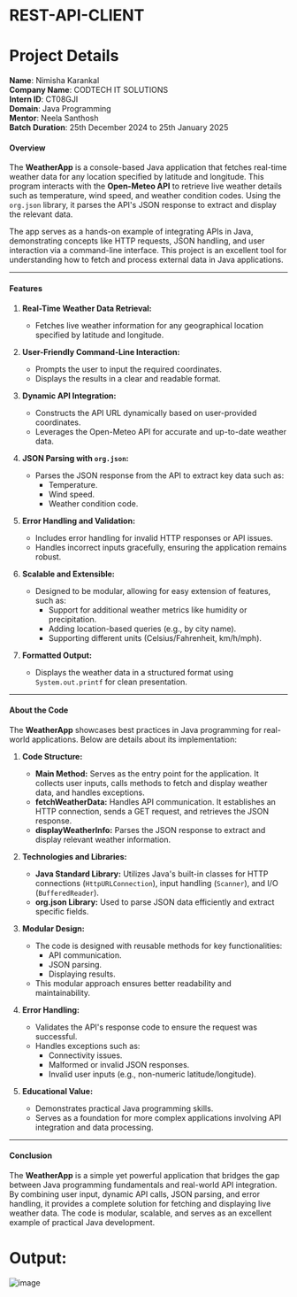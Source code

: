 # REST-API-CLIENT

# Project Details

**Name**: Nimisha Karankal  
**Company Name**: CODTECH IT SOLUTIONS  
**Intern ID**: CT08GJI  
**Domain**: Java Programming  
**Mentor**: Neela Santhosh  
**Batch Duration**: 25th December 2024 to 25th January 2025  



#### **Overview**
The **WeatherApp** is a console-based Java application that fetches real-time weather data for any location specified by latitude and longitude. This program interacts with the **Open-Meteo API** to retrieve live weather details such as temperature, wind speed, and weather condition codes. Using the `org.json` library, it parses the API's JSON response to extract and display the relevant data.

The app serves as a hands-on example of integrating APIs in Java, demonstrating concepts like HTTP requests, JSON handling, and user interaction via a command-line interface. This project is an excellent tool for understanding how to fetch and process external data in Java applications.

---

#### **Features**
1. **Real-Time Weather Data Retrieval:**
   - Fetches live weather information for any geographical location specified by latitude and longitude.

2. **User-Friendly Command-Line Interaction:**
   - Prompts the user to input the required coordinates.
   - Displays the results in a clear and readable format.

3. **Dynamic API Integration:**
   - Constructs the API URL dynamically based on user-provided coordinates.
   - Leverages the Open-Meteo API for accurate and up-to-date weather data.

4. **JSON Parsing with `org.json`:**
   - Parses the JSON response from the API to extract key data such as:
     - Temperature.
     - Wind speed.
     - Weather condition code.

5. **Error Handling and Validation:**
   - Includes error handling for invalid HTTP responses or API issues.
   - Handles incorrect inputs gracefully, ensuring the application remains robust.

6. **Scalable and Extensible:**
   - Designed to be modular, allowing for easy extension of features, such as:
     - Support for additional weather metrics like humidity or precipitation.
     - Adding location-based queries (e.g., by city name).
     - Supporting different units (Celsius/Fahrenheit, km/h/mph).

7. **Formatted Output:**
   - Displays the weather data in a structured format using `System.out.printf` for clean presentation.

---

#### **About the Code**
The **WeatherApp** showcases best practices in Java programming for real-world applications. Below are details about its implementation:

1. **Code Structure:**
   - **Main Method:** Serves as the entry point for the application. It collects user inputs, calls methods to fetch and display weather data, and handles exceptions.
   - **fetchWeatherData:** Handles API communication. It establishes an HTTP connection, sends a GET request, and retrieves the JSON response.
   - **displayWeatherInfo:** Parses the JSON response to extract and display relevant weather information.

2. **Technologies and Libraries:**
   - **Java Standard Library:** Utilizes Java's built-in classes for HTTP connections (`HttpURLConnection`), input handling (`Scanner`), and I/O (`BufferedReader`).
   - **org.json Library:** Used to parse JSON data efficiently and extract specific fields.

3. **Modular Design:**
   - The code is designed with reusable methods for key functionalities:
     - API communication.
     - JSON parsing.
     - Displaying results.
   - This modular approach ensures better readability and maintainability.

4. **Error Handling:**
   - Validates the API's response code to ensure the request was successful.
   - Handles exceptions such as:
     - Connectivity issues.
     - Malformed or invalid JSON responses.
     - Invalid user inputs (e.g., non-numeric latitude/longitude).

5. **Educational Value:**
   - Demonstrates practical Java programming skills.
   - Serves as a foundation for more complex applications involving API integration and data processing.

---



#### **Conclusion**
The **WeatherApp** is a simple yet powerful application that bridges the gap between Java programming fundamentals and real-world API integration. By combining user input, dynamic API calls, JSON parsing, and error handling, it provides a complete solution for fetching and displaying live weather data. The code is modular, scalable, and serves as an excellent example of practical Java development.


# Output:
![image](https://github.com/user-attachments/assets/4faa417a-4b8a-4628-a4fa-b88929d82e61)

